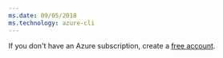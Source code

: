 ```yaml
---
ms.date: 09/05/2018 
ms.technology: azure-cli
---
```

If you don't have an Azure subscription, create a [free account](https://azure.microsoft.com/free/?ref=microsoft.com&utm_source=microsoft.com&utm_medium=docs&utm_campaign=visualstudio).
